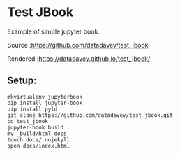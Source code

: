 # Test JBook

Example of simple jupyter book.

Source
:https://github.com/datadavev/test_jbook

Rendered
:https://datadavev.github.io/test_jbook/

## Setup:

```
mkvirtualenv jupyterbook
pip install jupyter-book
pip install pyld
git clone https://github.com/datadavev/test_jbook.git
cd test_jbook
jupyter-book build .
mv _build/html docs
touch docs/.nojekyll
open docs/index.html
```
